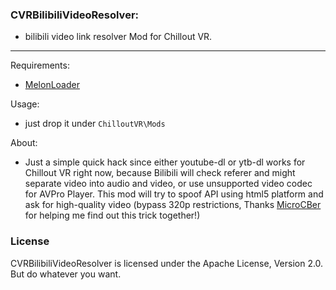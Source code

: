 ### CVRBilibiliVideoResolver:

- bilibili video link resolver Mod for Chillout VR.

---

Requirements:
- [MelonLoader](https://github.com/LavaGang/MelonLoader#how-to-use-the-installer)

Usage:
- just drop it under `ChilloutVR\Mods`

About:
- Just a simple quick hack since either youtube-dl or ytb-dl works for Chillout VR right now, because Bilibili will check referer and might separate video into audio and video, or use unsupported video codec for AVPro Player. This mod will try to spoof API using html5 platform and ask for high-quality video (bypass 320p restrictions, Thanks [MicroCBer](https://github.com/MicroCBer) for helping me find out this trick together!)


### License
CVRBilibiliVideoResolver is licensed under the Apache License, Version 2.0. But do whatever you want.